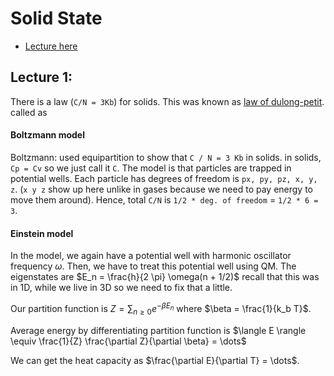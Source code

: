 # Solid State

- [Lecture here](https://podcasts.ox.ac.uk/01-introduction-condensed-matter-einstein-model-vibrations-solids)

## Lecture 1: 

There is a law (`C/N = 3Kb`) for solids. This was known as 
[law of dulong-petit](https://en.wikipedia.org/wiki/Dulong%E2%80%93Petit_law).
called as

#### Boltzmann model

Boltzmann: used equipartition to show that `C / N = 3 Kb` in solids.
in solids, `Cp = Cv` so we just call it `C`. The model is that particles
are trapped in potential wells. Each particle has degrees of freedom is `px, py, pz, x, y, z`.
(`x y z` show up here unlike in gases because we need to pay energy to move them
around). Hence, total `C/N` is `1/2 * deg. of freedom` = `1/2 * 6 = 3`.

#### Einstein model
In the model, we again have a potential well with harmonic
oscillator frequency $\omega$. Then, we have to treat this potential
well using QM. The eigenstates are $E_n = \frac{h}{2 \pi} \omega(n + 1/2)$
recall that this was in 1D, while we live in 3D so we need to fix that a
little.

Our partition function is $Z = \sum_{n \geq 0} e^{-\beta E_n}$ where $\beta = \frac{1}{k_b T}$.

Average energy by differentiating partition function is 
$\langle E \rangle \equiv \frac{1}{Z} \frac{\partial Z}{\partial \beta} = \dots$

We can get the heat capacity as $\frac{\partial E}{\partial T} = \dots$.

